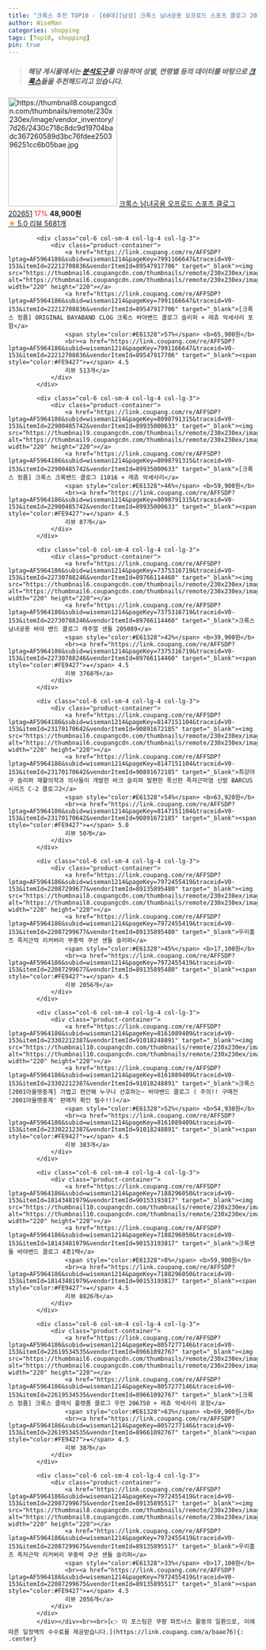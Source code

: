 ```yaml
---
title: "크록스 추천 TOP10 - [60대][남성] 크록스 남녀공용 오프로드 스포츠 클로그 202651"
author: WiseMan
categories: shopping
tags: [Top10, shopping]
pin: true
---
```


> ##### 해당 게시물에서는 [**분석도구**](https://itemscout.io/)를 이용하여 **성별**, **연령별** 등의 데이터를 바탕으로 [**크록스**](https://link.coupang.com/a/baae76)들을 추천해드리고 있습니다.
<div class="container"><div class="row">
            <div class="col-6 col-sm-4 col-lg-4 col-lg-3">
                <div class="product-container">
                    <a href="https://link.coupang.com/re/AFFSDP?lptag=AF5964186&subid=wiseman1214&pageKey=4609306633&traceid=V0-153&itemId=5695406152&vendorItemId=72994230607" target="_blank"><img src="https://thumbnail8.coupangcdn.com/thumbnails/remote/230x230ex/image/vendor_inventory/7d26/2430c718c8dc9d19704badc367260589d3bc76fdee250396251cc6b05bae.jpg" alt="https://thumbnail8.coupangcdn.com/thumbnails/remote/230x230ex/image/vendor_inventory/7d26/2430c718c8dc9d19704badc367260589d3bc76fdee250396251cc6b05bae.jpg" width="220" height="220"></a>
                    <a href="https://link.coupang.com/re/AFFSDP?lptag=AF5964186&subid=wiseman1214&pageKey=4609306633&traceid=V0-153&itemId=5695406152&vendorItemId=72994230607" target="_blank">크록스 남녀공용 오프로드 스포츠 클로그 202651</a>
                    <span style="color:#E61328">17%</span> <b>48,900원</b>
                    <br><a href="https://link.coupang.com/re/AFFSDP?lptag=AF5964186&subid=wiseman1214&pageKey=4609306633&traceid=V0-153&itemId=5695406152&vendorItemId=72994230607" target="_blank"><span style="color:#FE9427">★</span> 5.0
                    리뷰 5681개</a>
                </div>
            </div>
            
            <div class="col-6 col-sm-4 col-lg-4 col-lg-3">
                <div class="product-container">
                    <a href="https://link.coupang.com/re/AFFSDP?lptag=AF5964186&subid=wiseman1214&pageKey=7991166647&traceid=V0-153&itemId=22212708836&vendorItemId=89547917706" target="_blank"><img src="https://thumbnail6.coupangcdn.com/thumbnails/remote/230x230ex/image/vendor_inventory/65bd/f94108f60b65218870d20804e0b5f73f9db1b60527b43a251a1a9a6ecac3.png" alt="https://thumbnail6.coupangcdn.com/thumbnails/remote/230x230ex/image/vendor_inventory/65bd/f94108f60b65218870d20804e0b5f73f9db1b60527b43a251a1a9a6ecac3.png" width="220" height="220"></a>
                    <a href="https://link.coupang.com/re/AFFSDP?lptag=AF5964186&subid=wiseman1214&pageKey=7991166647&traceid=V0-153&itemId=22212708836&vendorItemId=89547917706" target="_blank">[크록스 정품] ORIGINAL BAYABAND CLOG 크록스 바야밴드 클로그 슬리퍼 + 레츄 악세사리 포함</a>
                    <span style="color:#E61328">57%</span> <b>65,900원</b>
                    <br><a href="https://link.coupang.com/re/AFFSDP?lptag=AF5964186&subid=wiseman1214&pageKey=7991166647&traceid=V0-153&itemId=22212708836&vendorItemId=89547917706" target="_blank"><span style="color:#FE9427">★</span> 4.5
                    리뷰 513개</a>
                </div>
            </div>
            
            <div class="col-6 col-sm-4 col-lg-4 col-lg-3">
                <div class="product-container">
                    <a href="https://link.coupang.com/re/AFFSDP?lptag=AF5964186&subid=wiseman1214&pageKey=8098791315&traceid=V0-153&itemId=22900485742&vendorItemId=89935000633" target="_blank"><img src="https://thumbnail9.coupangcdn.com/thumbnails/remote/230x230ex/image/vendor_inventory/5391/8c4e8a991ef018cdd19e8a2d54097c0054fe86db0abfa7a171ebb524923b.png" alt="https://thumbnail9.coupangcdn.com/thumbnails/remote/230x230ex/image/vendor_inventory/5391/8c4e8a991ef018cdd19e8a2d54097c0054fe86db0abfa7a171ebb524923b.png" width="220" height="220"></a>
                    <a href="https://link.coupang.com/re/AFFSDP?lptag=AF5964186&subid=wiseman1214&pageKey=8098791315&traceid=V0-153&itemId=22900485742&vendorItemId=89935000633" target="_blank">[크록스 정품] 크록스 크록밴드 클로그 11016 + 레츄 악세사리</a>
                    <span style="color:#E61328">46%</span> <b>59,900원</b>
                    <br><a href="https://link.coupang.com/re/AFFSDP?lptag=AF5964186&subid=wiseman1214&pageKey=8098791315&traceid=V0-153&itemId=22900485742&vendorItemId=89935000633" target="_blank"><span style="color:#FE9427">★</span> 4.5
                    리뷰 87개</a>
                </div>
            </div>
            
            <div class="col-6 col-sm-4 col-lg-4 col-lg-3">
                <div class="product-container">
                    <a href="https://link.coupang.com/re/AFFSDP?lptag=AF5964186&subid=wiseman1214&pageKey=7375316719&traceid=V0-153&itemId=22730788246&vendorItemId=89766114460" target="_blank"><img src="https://thumbnail6.coupangcdn.com/thumbnails/remote/230x230ex/image/vendor_inventory/84a4/5b3fe66051579104bf9bcbe666e6422ebaf495c9a1668beec4f781c0bc80.jpg" alt="https://thumbnail6.coupangcdn.com/thumbnails/remote/230x230ex/image/vendor_inventory/84a4/5b3fe66051579104bf9bcbe666e6422ebaf495c9a1668beec4f781c0bc80.jpg" width="220" height="220"></a>
                    <a href="https://link.coupang.com/re/AFFSDP?lptag=AF5964186&subid=wiseman1214&pageKey=7375316719&traceid=V0-153&itemId=22730788246&vendorItemId=89766114460" target="_blank">크록스 남녀공용 바야 밴드 클로그 캐주얼 샌들 205089</a>
                    <span style="color:#E61328">42%</span> <b>39,900원</b>
                    <br><a href="https://link.coupang.com/re/AFFSDP?lptag=AF5964186&subid=wiseman1214&pageKey=7375316719&traceid=V0-153&itemId=22730788246&vendorItemId=89766114460" target="_blank"><span style="color:#FE9427">★</span> 4.5
                    리뷰 3768개</a>
                </div>
            </div>
            
            <div class="col-6 col-sm-4 col-lg-4 col-lg-3">
                <div class="product-container">
                    <a href="https://link.coupang.com/re/AFFSDP?lptag=AF5964186&subid=wiseman1214&pageKey=8147151104&traceid=V0-153&itemId=23170170642&vendorItemId=90891672185" target="_blank"><img src="https://thumbnail6.coupangcdn.com/thumbnails/remote/230x230ex/image/vendor_inventory/468b/6e4a39dd6a8c3e897b9e8aac52e2ab2ba537fe929bdfb92936cff321abbb.png" alt="https://thumbnail6.coupangcdn.com/thumbnails/remote/230x230ex/image/vendor_inventory/468b/6e4a39dd6a8c3e897b9e8aac52e2ab2ba537fe929bdfb92936cff321abbb.png" width="220" height="220"></a>
                    <a href="https://link.coupang.com/re/AFFSDP?lptag=AF5964186&subid=wiseman1214&pageKey=8147151104&traceid=V0-153&itemId=23170170642&vendorItemId=90891672185" target="_blank">최강야구 슬리퍼 재활의학과 의사들이 개발한 바크 슬리퍼 발편한 푹신한 족저근막염 신발 BARCUS시리즈 C-2 클로그2</a>
                    <span style="color:#E61328">54%</span> <b>63,920원</b>
                    <br><a href="https://link.coupang.com/re/AFFSDP?lptag=AF5964186&subid=wiseman1214&pageKey=8147151104&traceid=V0-153&itemId=23170170642&vendorItemId=90891672185" target="_blank"><span style="color:#FE9427">★</span> 5.0
                    리뷰 50개</a>
                </div>
            </div>
            
            <div class="col-6 col-sm-4 col-lg-4 col-lg-3">
                <div class="product-container">
                    <a href="https://link.coupang.com/re/AFFSDP?lptag=AF5964186&subid=wiseman1214&pageKey=7972455419&traceid=V0-153&itemId=22087299677&vendorItemId=89135895480" target="_blank"><img src="https://thumbnail8.coupangcdn.com/thumbnails/remote/230x230ex/image/0820_amir_esrgan_inf80k_batch_1_max3k/f14b/15e9af2cea2a7860641fd6ea639c4ea43dce231ab7f7c5e8fcfd933bbccc.jpg" alt="https://thumbnail8.coupangcdn.com/thumbnails/remote/230x230ex/image/0820_amir_esrgan_inf80k_batch_1_max3k/f14b/15e9af2cea2a7860641fd6ea639c4ea43dce231ab7f7c5e8fcfd933bbccc.jpg" width="220" height="220"></a>
                    <a href="https://link.coupang.com/re/AFFSDP?lptag=AF5964186&subid=wiseman1214&pageKey=7972455419&traceid=V0-153&itemId=22087299677&vendorItemId=89135895480" target="_blank">우리홈즈 족저근막 리커버리 무중력 쿠션 샌들 슬리퍼</a>
                    <span style="color:#E61328">45%</span> <b>17,100원</b>
                    <br><a href="https://link.coupang.com/re/AFFSDP?lptag=AF5964186&subid=wiseman1214&pageKey=7972455419&traceid=V0-153&itemId=22087299677&vendorItemId=89135895480" target="_blank"><span style="color:#FE9427">★</span> 4.5
                    리뷰 2056개</a>
                </div>
            </div>
            
            <div class="col-6 col-sm-4 col-lg-4 col-lg-3">
                <div class="product-container">
                    <a href="https://link.coupang.com/re/AFFSDP?lptag=AF5964186&subid=wiseman1214&pageKey=8161089409&traceid=V0-153&itemId=23302212387&vendorItemId=91018248891" target="_blank"><img src="https://thumbnail10.coupangcdn.com/thumbnails/remote/230x230ex/image/vendor_inventory/36a0/c8708f65378adac880bb0e6e4b5d2e14f6aa6e400a8638176d38c0ab3b33.jpg" alt="https://thumbnail10.coupangcdn.com/thumbnails/remote/230x230ex/image/vendor_inventory/36a0/c8708f65378adac880bb0e6e4b5d2e14f6aa6e400a8638176d38c0ab3b33.jpg" width="220" height="220"></a>
                    <a href="https://link.coupang.com/re/AFFSDP?lptag=AF5964186&subid=wiseman1214&pageKey=8161089409&traceid=V0-153&itemId=23302212387&vendorItemId=91018248891" target="_blank">크록스 [2001아울렛중계] 가볍고 편안해 누구나 선호하는~ 바야밴드 클로그 ( 주의!! 구매전 '2001아울렛중계' 판매자 확인 필수!!)</a>
                    <span style="color:#E61328">52%</span> <b>54,930원</b>
                    <br><a href="https://link.coupang.com/re/AFFSDP?lptag=AF5964186&subid=wiseman1214&pageKey=8161089409&traceid=V0-153&itemId=23302212387&vendorItemId=91018248891" target="_blank"><span style="color:#FE9427">★</span> 4.5
                    리뷰 383개</a>
                </div>
            </div>
            
            <div class="col-6 col-sm-4 col-lg-4 col-lg-3">
                <div class="product-container">
                    <a href="https://link.coupang.com/re/AFFSDP?lptag=AF5964186&subid=wiseman1214&pageKey=7188296050&traceid=V0-153&itemId=18143481979&vendorItemId=90153193817" target="_blank"><img src="https://thumbnail10.coupangcdn.com/thumbnails/remote/230x230ex/image/vendor_inventory/36a0/c8708f65378adac880bb0e6e4b5d2e14f6aa6e400a8638176d38c0ab3b33.jpg" alt="https://thumbnail10.coupangcdn.com/thumbnails/remote/230x230ex/image/vendor_inventory/36a0/c8708f65378adac880bb0e6e4b5d2e14f6aa6e400a8638176d38c0ab3b33.jpg" width="220" height="220"></a>
                    <a href="https://link.coupang.com/re/AFFSDP?lptag=AF5964186&subid=wiseman1214&pageKey=7188296050&traceid=V0-153&itemId=18143481979&vendorItemId=90153193817" target="_blank">크록샌들 바야밴드 클로그 4종1택</a>
                    <span style="color:#E61328">8%</span> <b>59,900원</b>
                    <br><a href="https://link.coupang.com/re/AFFSDP?lptag=AF5964186&subid=wiseman1214&pageKey=7188296050&traceid=V0-153&itemId=18143481979&vendorItemId=90153193817" target="_blank"><span style="color:#FE9427">★</span> 4.5
                    리뷰 8826개</a>
                </div>
            </div>
            
            <div class="col-6 col-sm-4 col-lg-4 col-lg-3">
                <div class="product-container">
                    <a href="https://link.coupang.com/re/AFFSDP?lptag=AF5964186&subid=wiseman1214&pageKey=8057277146&traceid=V0-153&itemId=22619534535&vendorItemId=89661092767" target="_blank"><img src="https://thumbnail6.coupangcdn.com/thumbnails/remote/230x230ex/image/vendor_inventory/cb4b/e2d31ecaed79517996b93ace3b0fc0dfc54af4e2e0fd859c670232439c9e.jpg" alt="https://thumbnail6.coupangcdn.com/thumbnails/remote/230x230ex/image/vendor_inventory/cb4b/e2d31ecaed79517996b93ace3b0fc0dfc54af4e2e0fd859c670232439c9e.jpg" width="220" height="220"></a>
                    <a href="https://link.coupang.com/re/AFFSDP?lptag=AF5964186&subid=wiseman1214&pageKey=8057277146&traceid=V0-153&itemId=22619534535&vendorItemId=89661092767" target="_blank">[크록스 정품] 크록스 클래식 플랫폼 클로그 우먼 206750 + 레츄 악세사리 포함</a>
                    <span style="color:#E61328">63%</span> <b>69,900원</b>
                    <br><a href="https://link.coupang.com/re/AFFSDP?lptag=AF5964186&subid=wiseman1214&pageKey=8057277146&traceid=V0-153&itemId=22619534535&vendorItemId=89661092767" target="_blank"><span style="color:#FE9427">★</span> 4.5
                    리뷰 38개</a>
                </div>
            </div>
            
            <div class="col-6 col-sm-4 col-lg-4 col-lg-3">
                <div class="product-container">
                    <a href="https://link.coupang.com/re/AFFSDP?lptag=AF5964186&subid=wiseman1214&pageKey=7972455419&traceid=V0-153&itemId=22087299675&vendorItemId=89135895517" target="_blank"><img src="https://thumbnail8.coupangcdn.com/thumbnails/remote/230x230ex/image/0820_amir_esrgan_inf80k_batch_0_max3k/7ce3/ad0c9bb0e383aaed04a6f983852a2b7e4d51800c47018fc616176b45f5dc.jpg" alt="https://thumbnail8.coupangcdn.com/thumbnails/remote/230x230ex/image/0820_amir_esrgan_inf80k_batch_0_max3k/7ce3/ad0c9bb0e383aaed04a6f983852a2b7e4d51800c47018fc616176b45f5dc.jpg" width="220" height="220"></a>
                    <a href="https://link.coupang.com/re/AFFSDP?lptag=AF5964186&subid=wiseman1214&pageKey=7972455419&traceid=V0-153&itemId=22087299675&vendorItemId=89135895517" target="_blank">우리홈즈 족저근막 리커버리 무중력 쿠션 샌들 슬리퍼</a>
                    <span style="color:#E61328">33%</span> <b>17,100원</b>
                    <br><a href="https://link.coupang.com/re/AFFSDP?lptag=AF5964186&subid=wiseman1214&pageKey=7972455419&traceid=V0-153&itemId=22087299675&vendorItemId=89135895517" target="_blank"><span style="color:#FE9427">★</span> 4.5
                    리뷰 2056개</a>
                </div>
            </div>
            </div></div><br><br>[👉 이 포스팅은 쿠팡 파트너스 활동의 일환으로, 이에 따른 일정액의 수수료를 제공받습니다.](https://link.coupang.com/a/baae76){: .center}